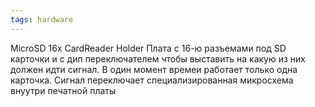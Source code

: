 ```yaml
---
tags: hardware
---
```

MicroSD 16x CardReader Holder
Плата с 16-ю разъемами под SD карточки и с дип переключателем чтобы выставить на какую из них должен идти сигнал. В один момент времеи работает только одна карточка. Сигнал переключает специализированная микросхема внуутри печатной платы
